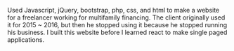 Used Javascript, jQuery, bootstrap, php, css, and html to make a website for a freelancer working for multifamily financing.
The client originally used it for 2015 ~ 2016, but then he stopped using it because he stopped running his business.
I built this website before I learned react to make single paged applications.
